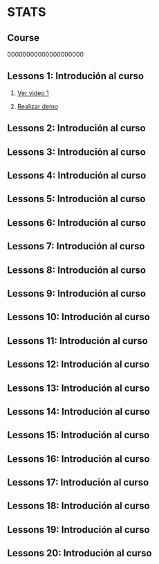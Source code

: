 # STATS

## Course

00000000000000000000

## Lessons 1: Introdución al curso
  1. [Ver video 1](https://www.youtube.com/watch?v=kqB7XD0d0gA&list=PLM-Y_YQmMEqBxmylkI5WJn9ouUxWlJNOW)

  2. [Realizar demo](./Lessons/Lesson_1/exercises)
## Lessons 2: Introdución al curso
## Lessons 3: Introdución al curso
## Lessons 4: Introdución al curso
## Lessons 5: Introdución al curso
## Lessons 6: Introdución al curso
## Lessons 7: Introdución al curso
## Lessons 8: Introdución al curso
## Lessons 9: Introdución al curso
## Lessons 10: Introdución al curso
## Lessons 11: Introdución al curso
## Lessons 12: Introdución al curso
## Lessons 13: Introdución al curso
## Lessons 14: Introdución al curso
## Lessons 15: Introdución al curso
## Lessons 16: Introdución al curso
## Lessons 17: Introdución al curso
## Lessons 18: Introdución al curso
## Lessons 19: Introdución al curso
## Lessons 20: Introdución al curso

